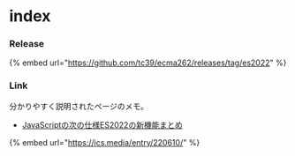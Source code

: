 # index

### Release

{% embed url="https://github.com/tc39/ecma262/releases/tag/es2022" %}

### Link

分かりやすく説明されたページのメモ。

* [JavaScriptの次の仕様ES2022の新機能まとめ](https://ics.media/entry/220610/)



{% embed url="https://ics.media/entry/220610/" %}
